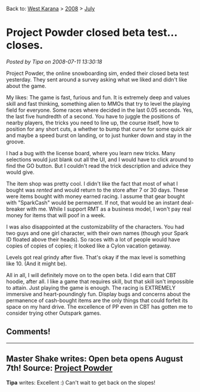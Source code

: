 Back to: [West Karana](/posts/westkarana.md) > [2008](/posts/2008/westkarana.md) > [July](./westkarana.md)
# Project Powder closed beta test... closes.

*Posted by Tipa on 2008-07-11 13:30:18*

Project Powder, the online snowboarding sim, ended their closed beta test yesterday. They sent around a survey asking what we liked and didn't like about the game.

My likes: The game is fast, furious and fun. It is extremely deep and values skill and fast thinking, something alien to MMOs that try to level the playing field for everyone. Some races where decided in the last 0.05 seconds. Yes, the last five hundredth of a second. You have to juggle the positions of nearby players, the tricks you need to line up, the course itself, how to position for any short cuts, a whether to bump that curve for some quick air and maybe a speed burst on landing, or to just hunker down and stay in the groove.

I had a bug with the license board, where you learn new tricks. Many selections would just blank out all the UI, and I would have to click around to find the GO button. But I couldn't read the trick description and advice they would give.

The item shop was pretty cool. I didn't like the fact that most of what I bought was *rented* and would return to the store after 7 or 30 days. These were items bought with money earned racing. I assume that gear bought with "SparkCash" would be permanent. If not, that would be an instant deal-breaker with me. While I support RMT as a business model, I won't pay real money for items that will poof in a week.

I was also disappointed at the customizability of the characters. You had two guys and one girl character, with their own names (though your Spark ID floated above their heads). So races with a lot of people would have copies of copies of copies; it looked like a Cylon vacation getaway.

Levels got real grindy after five. That's okay if the max level is something like 10. (And it might be).

All in all, I will definitely move on to the open beta. I did earn that CBT hoodie, after all. I like a game that requires skill, but that skill isn't impossible to attain. Just playing the game is enough. The racing is EXTREMELY immersive and heart-poundingly fun. Display bugs and concerns about the permanence of cash-bought items are the only things that could forfeit its space on my hard drive. The excellence of PP even in CBT has gotten me to consider trying other Outspark games.

## Comments!
---
**Master Shake** writes: Open beta opens August 7th!  Source: <a href="http://projectpowderpro.com" rel="nofollow">Project Powder</a>
---
**Tipa** writes: Excellent :) Can't wait to get back on the slopes!
